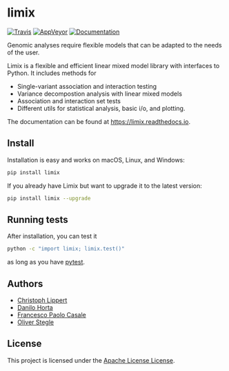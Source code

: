 # limix

[![Travis](https://img.shields.io/travis/com/limix/limix/2.0.x.svg?style=flat-square&label=linux%20%2F%20macos%20build)](https://travis-ci.com/limix/limix) [![AppVeyor](https://img.shields.io/appveyor/ci/Horta/limix/2.0.x.svg?style=flat-square&label=windows%20build)](https://ci.appveyor.com/project/Horta/limix) [![Documentation](https://readthedocs.org/projects/limix/badge/?version=latest&style=flat-square)](https://limix.readthedocs.io/)

Genomic analyses require flexible models that can be adapted to the needs of the user.

Limix is a flexible and efficient linear mixed model library with interfaces to Python.
It includes methods for

- Single-variant association and interaction testing
- Variance decompostion analysis with linear mixed models
- Association and interaction set tests
- Different utils for statistical analysis, basic i/o, and plotting.

The documentation can be found at https://limix.readthedocs.io.

## Install

Installation is easy and works on macOS, Linux, and Windows:

```bash
pip install limix
```

If you already have Limix but want to upgrade it to the latest version:

```bash
pip install limix --upgrade
```

## Running tests

After installation, you can test it

```bash
python -c "import limix; limix.test()"
```

as long as you have [pytest](https://docs.pytest.org/en/latest/).

## Authors

* [Christoph Lippert](https://github.com/clippert)
* [Danilo Horta](https://github.com/horta)
* [Francesco Paolo Casale](https://github.com/fpcasale)
* [Oliver Stegle](https://github.com/ostegle)

## License

This project is licensed under the [Apache License License](https://raw.githubusercontent.com/limix/limix/2.0.0/LICENSE.md).
